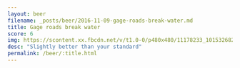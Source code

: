 ```yaml
---
layout: beer
filename: _posts/beer/2016-11-09-gage-roads-break-water.md
title: Gage roads break water
score: 6
img: https://scontent.xx.fbcdn.net/v/t1.0-0/p480x480/11178233_10153268265658745_1088283222834381460_n.jpg?oh=8bebfe0ca420eeee718c7354ec1c6cf5&oe=5904E56C
desc: "Slightly better than your standard"
permalink: /beer/:title.html
---
```

